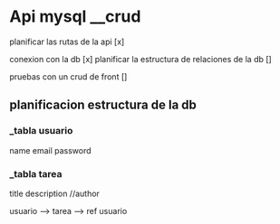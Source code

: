# Api mysql __crud

planificar las rutas de la api [x]

conexion con la db [x]
planificar la estructura de relaciones de la db []

pruebas con un crud de front []

## planificacion estructura de la db

### _tabla usuario

name
email
password

### _tabla tarea

title
description
//author

usuario --> tarea --> ref usuario


